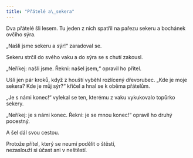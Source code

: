 ```yaml
---
title: "Přátelé a\_sekera"
---
```


Dva přátelé šli lesem. Tu jeden z nich spatřil na pařezu sekeru a bochánek ovčího sýra.

„Našli jsme sekeru a sýr!“ zaradoval se.

Sekeru strčil do svého vaku a do sýra se s chutí zakousl.

„Neříkej: našli jsme. Řekni: našel jsem,“ opravil ho přítel.

Ušli jen pár kroků, když z houští vyběhl rozlícený dřevorubec. „Kde je moje sekera? Kde je můj sýr?“ křičel a hnal se k oběma přátelům.

„Je s námi konec!“ vylekal se ten, kterému z vaku vykukovalo topůrko sekery.

„Neříkej: je s námi konec. Řekni: je se mnou konec!“ opravil ho druhý pocestný.

A šel dál svou cestou.

Protože přítel, který se neumí podělit o štěstí,  
nezaslouží si účast ani v neštěstí.

